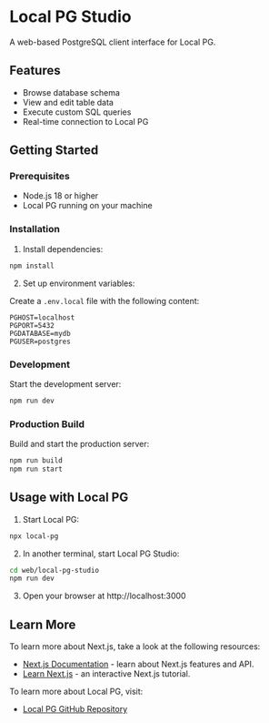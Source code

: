 # Local PG Studio

A web-based PostgreSQL client interface for Local PG.

## Features

- Browse database schema
- View and edit table data
- Execute custom SQL queries
- Real-time connection to Local PG

## Getting Started

### Prerequisites

- Node.js 18 or higher
- Local PG running on your machine

### Installation

1. Install dependencies:

```bash
npm install
```

2. Set up environment variables:

Create a `.env.local` file with the following content:

```
PGHOST=localhost
PGPORT=5432
PGDATABASE=mydb
PGUSER=postgres
```

### Development

Start the development server:

```bash
npm run dev
```

### Production Build

Build and start the production server:

```bash
npm run build
npm run start
```

## Usage with Local PG

1. Start Local PG:

```bash
npx local-pg
```

2. In another terminal, start Local PG Studio:

```bash
cd web/local-pg-studio
npm run dev
```

3. Open your browser at http://localhost:3000

## Learn More

To learn more about Next.js, take a look at the following resources:

- [Next.js Documentation](https://nextjs.org/docs) - learn about Next.js features and API.
- [Learn Next.js](https://nextjs.org/learn) - an interactive Next.js tutorial.

To learn more about Local PG, visit:
- [Local PG GitHub Repository](https://github.com/kalib-code/local-pg)